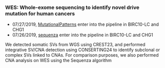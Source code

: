 ### WES: Whole-exome sequencing to identify novel drive mutation for human cancers


* 07/27/2019, [MutationalPatterns](https://bioconductor.org/packages/release/bioc/html/MutationalPatterns.html) enter into the pipeline in BIRC10-LC and CHG1
* 07/26/2019, [sequenza](https://cran.r-project.org/web/packages/sequenza/index.html) enter into the pipeline in BIRC10-LC and CHG1




We detected somatic SVs from WGS using CREST23, and performed integrative SV/CNA detection using CONSERTING24 to identify subclonal or complex SVs linked to CNAs. For comparison purposes, we also performed CNA analysis on WES using the Sequenza algorithm


